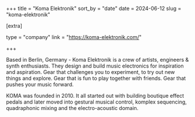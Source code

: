 +++
title = "Koma Elektronik"
sort_by = "date"
date = 2024-06-12
slug = "koma-elektronik"

[extra]

type = "company"
link = "https://koma-elektronik.com/"

+++

Based in Berlin, Germany - Koma Elektronik is a crew of artists, engineers & synth enthusiasts. They design and build music electronics for inspiration and aspiration. Gear that challenges you to experiment, to try out new things and explore. Gear that is fun to play together with friends. Gear that pushes your music forward.

KOMA was founded in 2010. It all started out with building boutique effect pedals and later moved into gestural musical control, komplex sequencing, quadraphonic mixing and the electro-acoustic domain.
